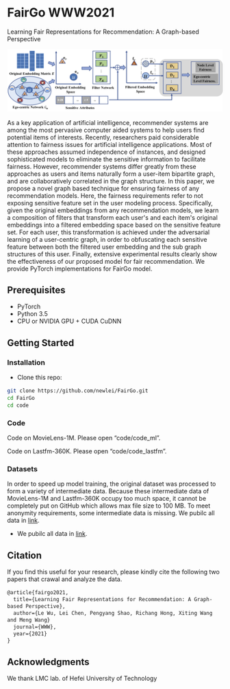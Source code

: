 # FairGo WWW2021

Learning Fair Representations for Recommendation: A Graph-based Perspective

![Overall_framework](figure/framework.jpg)

As a key application of artificial intelligence, recommender systems are among the most pervasive computer aided systems to help users find potential items of interests. Recently, researchers paid considerable attention to fairness issues for artificial intelligence applications. Most of these approaches assumed independence of instances, and designed sophisticated models to eliminate the sensitive information to facilitate fairness. However, recommender systems differ greatly from these approaches as users and items naturally form a user-item bipartite graph, and are collaboratively correlated in the graph structure. In this paper, we propose a novel graph based technique for ensuring fairness of any recommendation models. Here, the fairness requirements refer to not exposing sensitive feature set in the user modeling process. Specifically, given the original embeddings from any recommendation models, we learn a composition of filters that transform each user's and each item's original embeddings into a filtered embedding space based on the sensitive feature set. For each user, this transformation is achieved under the adversarial learning of a user-centric graph, in order to obfuscating each sensitive feature between both the filtered user embedding and the sub graph structures of this user. Finally, extensive experimental results clearly show the effectiveness of our proposed model for fair recommendation.
We provide PyTorch implementations for FairGo model.

## Prerequisites

- PyTorch
- Python 3.5
- CPU or NVIDIA GPU + CUDA CuDNN

## Getting Started

### Installation

- Clone this repo:

```bash
git clone https://github.com/newlei/FairGo.git
cd FairGo
cd code
```

### Code
Code on MovieLens-1M. Please open “code/code_ml”.  

Code on Lastfm-360K. Please open “code/code_lastfm”.

### Datasets
In order to speed up model training, the original dataset was processed to form a variety of intermediate data. Because these intermediate data of MovieLens-1M and Lastfm-360K occupy too much space, it cannot be completely put on GitHub which allows max file size to 100 MB. To meet anonymity requirements, some intermediate data is missing. We pubilc all data in [link](https://mailhfuteducn-my.sharepoint.com/:f:/g/personal/chenlei_2016_mail_hfut_edu_cn/Ek2vQvtMA8tPrKyMV9hQriYBxPEYpVARhE79QIsn4DPQew?e=wUSyTi).

- We pubilc all data in [link](https://mailhfuteducn-my.sharepoint.com/:f:/g/personal/chenlei_2016_mail_hfut_edu_cn/Ek2vQvtMA8tPrKyMV9hQriYBxPEYpVARhE79QIsn4DPQew?e=wUSyTi).


## Citation 
If you find this useful for your research, please kindly cite the following two papers
that crawal and analyze the data.

```
@article{fairgo2021,
  title={Learning Fair Representations for Recommendation: A Graph-based Perspective},
  author={Le Wu, Lei Chen, Pengyang Shao, Richang Hong, Xiting Wang and Meng Wang}
  journal={WWW},
  year={2021}
}

```
## Acknowledgments
We thank LMC lab. of Hefei University of Technology



